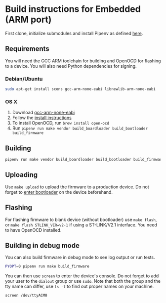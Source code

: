 # Build instructions for Embedded (ARM port)

First clone, initialize submodules and install Pipenv as defined [here](index.md).

## Requirements

You will need the GCC ARM toolchain for building and OpenOCD for flashing to a device.
You will also need Python dependencies for signing.

### Debian/Ubuntu

```sh
sudo apt-get install scons gcc-arm-none-eabi libnewlib-arm-none-eabi
```

### OS X

1. Download [gcc-arm-none-eabi](https://developer.arm.com/open-source/gnu-toolchain/gnu-rm/downloads)
2. Follow the [install instructions](https://launchpadlibrarian.net/287100883/readme.txt)
3. To install OpenOCD, run `brew install open-ocd`
4. Run `pipenv run make vendor build_boardloader build_bootloader build_firmware`

## Building

```sh
pipenv run make vendor build_boardloader build_bootloader build_firmware
```

## Uploading

Use `make upload` to upload the firmware to a production device. Do not forget to [enter bootloader](https://wiki.trezor.io/User_manual-Updating_the_Trezor_device_firmware__TT) on the device beforehand.

## Flashing

For flashing firmware to blank device (without bootloader) use `make flash`,
or `make flash STLINK_VER=v2-1` if using a ST-LINK/V2.1 interface.
You need to have OpenOCD installed.

## Building in debug mode

You can also build firmware in debug mode to see log output or run tests.

```sh
PYOPT=0 pipenv run make build_firmware
```

You can then use `screen` to enter the device's console. Do not forget to add your user to the `dialout` group or use `sudo`. Note that both the group and the tty name can differ, use `ls -l` to find out proper names on your machine.

```sh
screen /dev/ttyACM0
```
